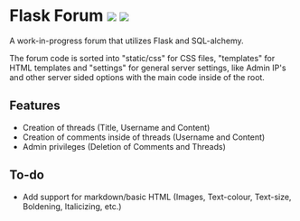 # Flask Forum ![](https://img.shields.io/badge/dependencies-up%20to%20date-yellow) ![](https://img.shields.io/badge/flask-v1.1.2-blue)

A work-in-progress forum that utilizes Flask and SQL-alchemy.

The forum code is sorted into "static/css" for CSS files, "templates" for HTML templates and "settings" for general server settings, like Admin IP's and other server sided options with the main code inside of the root.

## Features

- Creation of threads (Title, Username and Content)
- Creation of comments inside of threads (Username and Content)
- Admin privileges (Deletion of Comments and Threads)

## To-do

- Add support for markdown/basic HTML (Images, Text-colour, Text-size, Boldening, Italicizing, etc.)